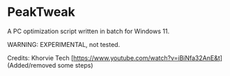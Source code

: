 # PeakTweak

A PC optimization script written in batch for Windows 11.

WARNING: EXPERIMENTAL, not tested.

Credits: Khorvie Tech [https://www.youtube.com/watch?v=iBiNfa32AnE&t]
(Added/removed some steps)
